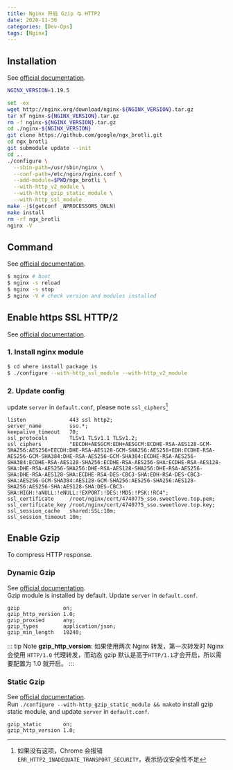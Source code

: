```yaml
---
title: Nginx 开启 Gzip 与 HTTP2
date: 2020-11-30
categories: [Dev-Ops]
tags: [Nginx]
---
```


## Installation

See [official documentation](http://nginx.org/en/download.html).

```bash
NGINX_VERSION=1.19.5

set -ex
wget http://nginx.org/download/nginx-${NGINX_VERSION}.tar.gz
tar xf nginx-${NGINX_VERSION}.tar.gz
rm -f nginx-${NGINX_VERSION}.tar.gz
cd ./nginx-${NGINX_VERSION}
git clone https://github.com/google/ngx_brotli.git
cd ngx_brotli
git submodule update --init
cd ..
./configure \
  --sbin-path=/usr/sbin/nginx \
  --conf-path=/etc/nginx/nginx.conf \
  --add-module=$PWD/ngx_brotli \
  --with-http_v2_module \
  --with-http_gzip_static_module \
  --with-http_ssl_module
make -j$(getconf _NPROCESSORS_ONLN)
make install
rm -rf ngx_brotli
nginx -V
```

## Command

See [official documentation](http://nginx.org/en/docs/switches.html).

```sh
$ nginx # boot
$ nginx -s reload
$ nginx -s stop
$ nginx -V # check version and modules installed
```

## Enable https SSL HTTP/2

See [official documentation](http://nginx.org/en/docs/http/ngx_http_v2_module.html).

### 1. Install nginx module

```bash
$ cd where install package is
$ ./configure --with-http_ssl_module --with-http_v2_module
```

### 2. Update config

update `server` in `default.conf`, please note `ssl_ciphers`[^ssl_ciphers]

[^ssl_ciphers]: 如果没有这项，Chrome 会报错 `ERR_HTTP2_INADEQUATE_TRANSPORT_SECURITY`，表示协议安全性不足

```
listen              443 ssl http2;
server_name         sso.*;
keepalive_timeout   70;
ssl_protocols       TLSv1 TLSv1.1 TLSv1.2;
ssl_ciphers         "EECDH+AESGCM:EDH+AESGCM:ECDHE-RSA-AES128-GCM-SHA256:AES256+EECDH:DHE-RSA-AES128-GCM-SHA256:AES256+EDH:ECDHE-RSA-AES256-GCM-SHA384:DHE-RSA-AES256-GCM-SHA384:ECDHE-RSA-AES256-SHA384:ECDHE-RSA-AES128-SHA256:ECDHE-RSA-AES256-SHA:ECDHE-RSA-AES128-SHA:DHE-RSA-AES256-SHA256:DHE-RSA-AES128-SHA256:DHE-RSA-AES256-SHA:DHE-RSA-AES128-SHA:ECDHE-RSA-DES-CBC3-SHA:EDH-RSA-DES-CBC3-SHA:AES256-GCM-SHA384:AES128-GCM-SHA256:AES256-SHA256:AES128-SHA256:AES256-SHA:AES128-SHA:DES-CBC3-SHA:HIGH:!aNULL:!eNULL:!EXPORT:!DES:!MD5:!PSK:!RC4";
ssl_certificate     /root/nginx/cert/4740775_sso.sweetlove.top.pem;
ssl_certificate_key /root/nginx/cert/4740775_sso.sweetlove.top.key;
ssl_session_cache   shared:SSL:10m;
ssl_session_timeout 10m;
```

## Enable Gzip

To compress HTTP response.

### Dynamic Gzip

See [official documentation](http://nginx.org/en/docs/http/ngx_http_gzip_module.html).  
Gzip module is installed by default. Update `server` in `default.conf`.

```
gzip              on;
gzip_http_version 1.0;
gzip_proxied      any;
gzip_types        application/json;
gzip_min_length   10240;
```

::: tip Note
**gzip_http_version**: 如果使用两次 Nginx 转发，第一次转发时 Nginx 会使用 `HTTP/1.0` 代理转发，而动态 gzip 默认是高于`HTTP/1.1`才会开启，所以需要配置为 1.0 就开启。
:::

### Static Gzip

See [official documentation](http://nginx.org/en/docs/http/ngx_http_gzip_static_module.html).  
Run `./configure --with-http_gzip_static_module && make`to install gzip static module, and update `server` in `default.conf`.

```
gzip_static       on;
gzip_http_version 1.0;
```
